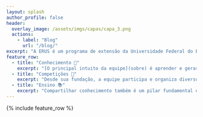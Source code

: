 ```yaml
---
layout: splash
author_profile: false
header:
  overlay_image: /assets/imgs/capas/capa_3.png  
  actions:
    - label: "Blog"
      url: "/blog/"
excerpt: "A ERUS é um programa de extensão da Universidade Federal do Espírito Santo atualmente localizado na sala 33 do prédio CT-13"
feature_row:
  - title: "Conhecimento 🧠"
    excerpt: "[O principal intuito da equipe](sobre) é aprender e gerar conhecimento que envolva a prática de robótica. Os [integrantes](integrantes) do time são capazes de colocar em prática o conhecimento adquirido em sala de aula e expandir os seus conhecimentos sobre o assunto."
  - title: "Competições 🤖"
    excerpt: "Desde sua fundação, a equipe participa e organiza diversos torneios de robótica. O time já soma a [conquista](conquistas) de diversos torneios nacionais e internacionais, além da organização de oito torneios para o público geral."
  - title: "Ensino 📚"
    excerpt: "Compartilhar conhecimento também é um pilar fundamental da equipe. O time já organizou dezenas de mini-cursos e oficinas de robótica para ensinar tudo aquilo que é aprendido ao longo do tempo para colegas de curso e alunos de ensino médio."
---
```


{% include feature_row %}
